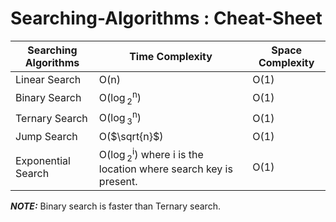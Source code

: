# Searching-Algorithms : Cheat-Sheet
| Searching Algorithms | Time Complexity | Space Complexity |
| -------------------- | --------------- | ---------------- |
| Linear Search | O(n) | O(1) |
| Binary Search | O($\log$<sub>2</sub><sup>n</sup>) | O(1) |
| Ternary Search | O($\log$<sub>3</sub><sup>n</sup>) | O(1) |
| Jump Search | O($\sqrt{n}$) | O(1) |
| Exponential Search | O($\log$<sub>2</sub><sup>i</sup>) where i is the location where search key is present. | O(1) |

**_NOTE:_** Binary search is faster than Ternary search.